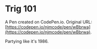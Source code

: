 # Trig 101

A Pen created on CodePen.io. Original URL: [https://codepen.io/njmcode/pen/wBbrwa](https://codepen.io/njmcode/pen/wBbrwa).

Partying like it's 1986.
